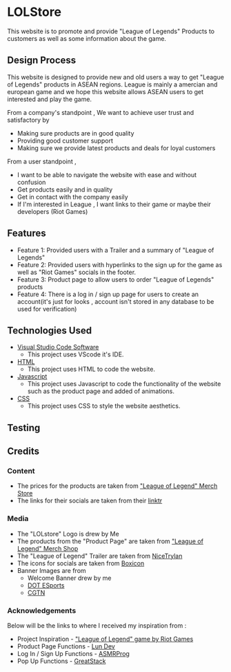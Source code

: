 # LOLStore
This website is to promote and provide "League of Legends" Products to customers as well as some information about the game.
 
## Design Process
This website is designed to provide new and old users a way to get "League of Legends" products in ASEAN regions. League is mainly a amercian and european game and we hope this website allows ASEAN users to get interested and play the game.

From a company's standpoint , We want to achieve user trust and satisfactory by
- Making sure products are in good quality
- Providing good customer support
- Making sure we provide latest products and deals for loyal customers

From a user standpoint , 
- I want to be able to navigate the website with ease and without confusion
- Get products easily and in quality
- Get in contact with the company easily
- If I'm interested in League , I want links to their game or maybe their developers (Riot Games)
 


## Features
- Feature 1: Provided users with a Trailer and a summary of "League of Legends"
- Feature 2: Provided users with hyperlinks to the sign up for the game as well as "Riot Games" socials in the footer.
- Feature 3: Product page to allow users to order "League of Legends" products
- Feature 4: There is a log in / sign up page for users to create an account(it's just for looks , account isn't stored in any database to be used for verification)
 



## Technologies Used
- [Visual Studio Code Software](https://code.visualstudio.com/)
    - This project uses VScode it's IDE.
- [HTML](https://en.wikipedia.org/wiki/HTML)
    - This project uses HTML to code the website.
- [Javascript](https://developer.mozilla.org/en-US/docs/Web/JavaScript#:~:text=JavaScript%20(JS)%20is%20a%20lightweight,Apache%20CouchDB%20and%20Adobe%20Acrobat.)
    - This project uses Javascript to code the functionality of the website such as the product page and added of animations.
- [CSS](https://en.wikipedia.org/wiki/CSS)
    - This project uses CSS to style the website aesthetics.



## Testing



## Credits


### Content
- The prices for the products are taken from ["League of Legend" Merch Store](https://merch.riotgames.com/en-us/)
- The links for their socials are taken from their [linktr](https://linktr.ee/leagueoflegends)


### Media
- The "LOLstore" Logo is drew by Me 
- The products from the "Product Page" are taken from ["League of Legend" Merch Shop](https://merch.riotgames.com/en-us/)
- The "League of Legend" Trailer are taken from [NiceTrylan](https://www.youtube.com/watch?v=76cG7bcmmqM)
- The icons for socials are taken from [Boxicon](https://boxicons.com/)
- Banner Images are from 
    - Welcome Banner drew by me
    - [DOT ESports](https://dotesports.com/league-of-legends/news/riot-reveals-new-dawnbringer-nightbringer-skins)
    - [CGTN](https://newsaf.cgtn.com/news/2021-11-07/Edward-Gaming-wins-2021-League-of-Legends-World-Championship-14YMbS1xCAE/index.html)

### Acknowledgements
Below will be the links to where I received my inspiration from :
- Project Inspiration - ["League of Legend" game by Riot Games](https://www.leagueoflegends.com/en-sg/)
- Product Page Functions - [Lun Dev](https://www.youtube.com/watch?v=bCTd1eRX7Iw&t=287s&pp=ygUbaHRtbCByZXNwb25zaXZlIGFkZCB0byBjYXJ0)
- Log In / Sign Up Functions - [ASMRProg](https://www.youtube.com/watch?v=PlpM2LJWu-s&t=219s)
- Pop Up Functions - [GreatStack](https://www.youtube.com/watch?v=AF6vGYIyV8M&pp=ygUeaHRtbCBwb3AgdXAgYWZ0ZXIgYnV0dG9uIHByZXNz)